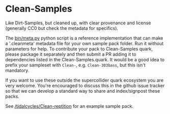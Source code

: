 # Clean-Samples

Like Dirt-Samples, but cleaned up, with clear provenance and license
(generally CC0 but check the metadata for specifics).

The [bin/meta.py](bin/meta.py) python script is a reference
implementation that can make a '.cleanmeta' metadata file for your own
sample pack folder. Run it without parameters for help. To contribute
your pack to Clean-Samples quark, please package it separately and
then submit a PR adding it to dependencies listed in the
Clean-Samples.quark. It would be a good idea to prefix your sampleset
with `Clean-`, e.g. `Clean-303bass`, but this isn't mandatory.

If you want to use these outside the supercollider quark ecosystem you
are very welcome. You're encouraged to discuss this in the github
issue tracker so that we can develop a standard way to share and
index/signpost these packs.

See [/tidalcycles/Clean-reptition](https://github.com/tidalcycles/Clean-repetition) for an example sample pack.

